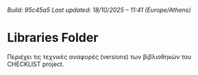 *Build: 95c45a5*
*Last updated: 18/10/2025 – 11:41 (Europe/Athens)*
# Libraries Folder  
Περιέχει τις τεχνικές αναφορές (versions) των βιβλιοθηκών του CHECKLIST project.
